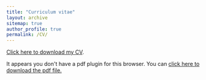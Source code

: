 ```yaml
---
title: "Curriculum vitae"
layout: archive
sitemap: true
author_profile: true
permalink: /CV/
---
```


[Click here to download my CV](/assets/documents/SiddharthPrabhuCV.pdf).

<object data="/assets/documents/SiddharthPrabhuCV.pdf" type="application/pdf" width="100%" height="70px"> 
  <p>It appears you don't have a pdf plugin for this browser.
  You can <a href="/assets/documents/SiddharthPrabhuCV.pdf">click here to
  download the pdf file.</a></p>  
</object>

